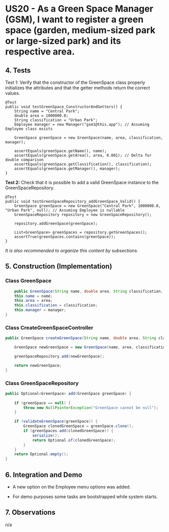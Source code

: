 # US20 - As a Green Space Manager (GSM), I want to register a green space (garden, medium-sized park or large-sized park) and its respective area.

## 4. Tests 

Test 1: Verify that the constructor of the GreenSpace class properly initializes the attributes and that the getter methods return the correct values.

	@Test
    public void testGreenSpace_ConstructorAndGetters() {
        String name = "Central Park";
        double area = 1000000.0;
        String classification = "Urban Park";
        Employee manager = new Manager("gsm1@this.app"); // Assuming Employee class exists

        GreenSpace greenSpace = new GreenSpace(name, area, classification, manager);

        assertEquals(greenSpace.getName(), name);
        assertEquals(greenSpace.getArea(), area, 0.001); // Delta for double comparison
        assertEquals(greenSpace.getClassification(), classification);
        assertEquals(greenSpace.getManager(), manager);
    }

**Test 2:** Check that it is possible to add a valid GreenSpace instance to the GreenSpaceRepository.

	@Test
    public void testGreenSpaceRepository_addGreenSpace_Valid() {
        GreenSpace greenSpace = new GreenSpace("Central Park", 1000000.0, "Urban Park", null); // Assuming Employee is nullable
        GreenSpaceRepository repository = new GreenSpaceRepository();

        repository.addGreenSpace(greenSpace);

        List<GreenSpace> greenSpaces = repository.getGreenSpaces();
        assertTrue(greenSpaces.contains(greenSpace));
    }

_It is also recommended to organize this content by subsections._ 


## 5. Construction (Implementation)

### Class GreenSpace

```java
    public GreenSpace(String name, double area, String classification, Employee manager) {
    this.name = name;
    this.area = area;
    this.classification = classification;
    this.manager = manager;
}
```

### Class CreateGreenSpaceController

```java
public GreenSpace createGreenSpace(String name, double area, String classification, Manager manager ) {

    GreenSpace newGreenSpace = new GreenSpace(name, area, classification, manager);

    greenSpaceRepository.add(newGreenSpace);

    return newGreenSpace;
}
```

### Class GreenSpaceRepository

```java
public Optional<GreenSpace> add(GreenSpace greenSpace) {
    
    if (greenSpace == null) {
        throw new NullPointerException("GreenSpace cannot be null");
    }

    if (validateGreenSpace(greenSpace)) {
        GreenSpace clonedGreenSpace = greenSpace.clone();
        if (greenSpaces.add(clonedGreenSpace)) {
            serialize();
            return Optional.of(clonedGreenSpace);
        }
    }
    return Optional.empty();
}
```

## 6. Integration and Demo 

* A new option on the Employee menu options was added.

* For demo purposes some tasks are bootstrapped while system starts.


## 7. Observations

n/a